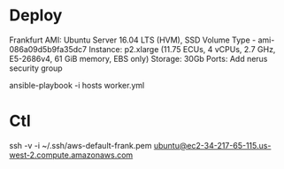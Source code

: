 # Deploy

Frankfurt
AMI: Ubuntu Server 16.04 LTS (HVM), SSD Volume Type - ami-086a09d5b9fa35dc7
Instance: p2.xlarge (11.75 ECUs, 4 vCPUs, 2.7 GHz, E5-2686v4, 61 GiB memory, EBS only)
Storage: 30Gb
Ports: Add nerus security group

ansible-playbook -i hosts worker.yml

# Ctl

ssh -v -i ~/.ssh/aws-default-frank.pem ubuntu@ec2-34-217-65-115.us-west-2.compute.amazonaws.com
